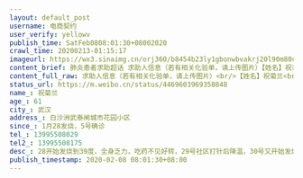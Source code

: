 ```yaml
---
layout: default_post
username: 电商契约
user_verify: yellowv
publish_time: SatFeb0808:01:30+08002020
crawl_time: 20200213-01:15:17
imageurl: https://wx3.sinaimg.cn/orj360/b8454b23ly1gbonwbvakrj20l90m80u3.jpg,https://wx4.sinaimg.cn/orj360/b8454b23ly1gbonwc3xdmj20u014045c.jpg
content_brief: 肺炎患者求助超话 求助人信息（若有相关化验单，请上传图片）【姓名】祝菊兰【年龄】61【所在城市】武汉【所在小区、社区】白沙洲武泰闸城市花园小区【患病时间】1月28发烧，5号确诊【联系方式】13995508029【其他紧急联系人】13995508175【病情描述】 28开始发烧到39度，全身乏力，吃药不 ...全文
content_full_raw: 求助人信息（若有相关化验单，请上传图片）<br/>【姓名】祝菊兰<br/>【年龄】61<br/>【所在城市】武汉<br/>【所在小区、社区】白沙洲武泰闸城市花园小区<br/>【患病时间】1月28发烧，5号确诊<br/>【联系方式】13995508029<br/>【其他紧急联系人】13995508175<br/>【病情描述】28开始发烧到39度，全身乏力，吃药不见好转，29号社区打针后降温，30号又开始发烧38度，31号社区打针后降温，1号还是全身乏力，晚上睡觉难受，以为伤寒未好，吃抗病毒感冒药治疗，3号晚上出现严重呼吸困难，4号去社区拍片发现肺部感染，血氧仪测量直接报警，当时什么都不懂，社区医生要我们赶紧去大医院，当天到人民医院又拍片又做核酸，第二天接到医院电话，要我们去拿结果，确诊，并赶紧做好隔离，要我们去找社区，看吃药还是打针，当天就联系社区后，社区说给我们紧急上报，沟通说想要他们帮忙尽快安排，回复说她要是有关系就不会在社区打工了，今天8号，没有医院，没有药物，请帮帮我妈妈<adata-url="http://t.cn/z8AbHWN"href="http://weibo.com/p/100101B2094757D16DA6FE429F"data-hide=""><spanclass='url-icon'><imgstyle='width:1rem;height:1rem'src='https://h5.sinaimg.cn/upload/2015/09/25/3/timeline_card_small_location_default.png'></span><spanclass="surl-text">武汉·武泰闸城市花园小区</span></a>
status_url: https://m.weibo.cn/status/4469603969358848
name_: 祝菊兰
age_: 61
city_: 武汉
address_: 白沙洲武泰闸城市花园小区
since_: 1月28发烧，5号确诊
tel_: 13995508029
tel2_: 13995508175
desc_: 28开始发烧到39度，全身乏力，吃药不见好转，29号社区打针后降温，30号又开始发烧38度，31号社区打针后降温，1号还是全身乏力，晚上睡觉难受，以为伤寒未好，吃抗病毒感冒药治疗，3号晚上出现严重呼吸困难，4号去社区拍片发现肺部感染，血氧仪测量直接报警，当时什么都不懂，社区医生要我们赶紧去大医院，当天到人民医院又拍片又做核酸，第二天接到医院电话，要我们去拿结果，确诊，并赶紧做好隔离，要我们去找社区，看吃药还是打针，当天就联系社区后，社区说给我们紧急上报，沟通说想要他们帮忙尽快安排，回复说她要是有关系就不会在社区打工了，今天8号，没有医院，没有药物，请帮帮我妈妈<adata-url="http//t.cn/z8AbHWN"href="http//weibo.com/p/100101B2094757D16DA6FE429F"data-hide=""><spanclass='url-icon'><imgstyle='width1rem;height1rem'src='https//h5.sinaimg.cn/upload/2015/09/25/3/timeline_card_small_location_default.png'></span><spanclass="surl-text">武汉·武泰闸城市花园小区</span></a>
publish_timestamp: 2020-02-08 08:01:30+08:00
---
```

